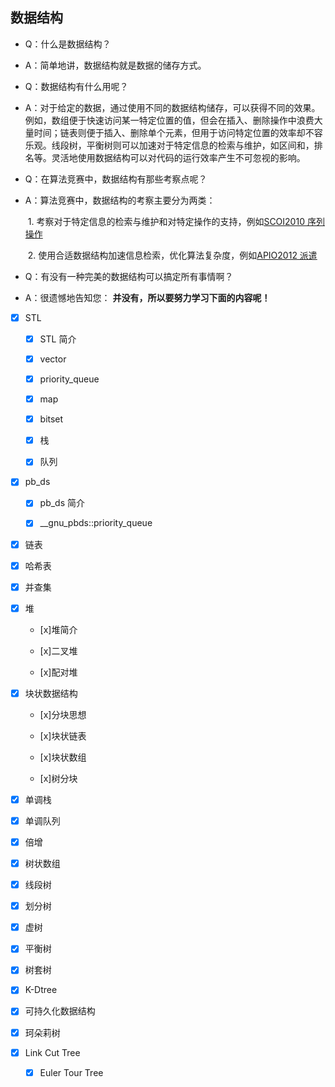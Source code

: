 ## 数据结构

-   Q：什么是数据结构？

-   A：简单地讲，数据结构就是数据的储存方式。

-   Q：数据结构有什么用呢？

-   A：对于给定的数据，通过使用不同的数据结构储存，可以获得不同的效果。例如，数组便于快速访问某一特定位置的值，但会在插入、删除操作中浪费大量时间；链表则便于插入、删除单个元素，但用于访问特定位置的效率却不容乐观。线段树，平衡树则可以加速对于特定信息的检索与维护，如区间和，排名等。灵活地使用数据结构可以对代码的运行效率产生不可忽视的影响。

-   Q：在算法竞赛中，数据结构有那些考察点呢？

-   A：算法竞赛中，数据结构的考察主要分为两类：

    ​	1. 考察对于特定信息的检索与维护和对特定操作的支持，例如[SCOI2010 序列操作](https://www.luogu.org/problemnew/show/P2572)

    ​	2. 使用合适数据结构加速信息检索，优化算法复杂度，例如[APIO2012 派遣](https://www.luogu.org/problemnew/show/P1552)

-   Q：有没有一种完美的数据结构可以搞定所有事情啊？

-   A：很遗憾地告知您： **并没有，所以要努力学习下面的内容呢！** 


-   [x] STL

    -   [x] STL 简介

    -   [x] vector

    -   [x] priority_queue

    -   [x] map

    -   [x] bitset

    -   [x] 栈

    -   [x] 队列

-   [x] pb_ds

    -   [x] pb_ds 简介

    -   [x] \_\_gnu_pbds::priority_queue

-   [x] 链表

-   [x] 哈希表

-   [x] 并查集

-   [x] 堆

    -   [x]堆简介

    -   [x]二叉堆

    -   [x]配对堆

-   [x] 块状数据结构

    -   [x]分块思想

    -   [x]块状链表

    -   [x]块状数组

    -   [x]树分块

-   [x] 单调栈

-   [x] 单调队列

-   [x] 倍增

-   [x] 树状数组

-   [x] 线段树

-   [x] 划分树

-   [x] 虚树

-   [x] 平衡树

-   [x] 树套树

-   [x] K-Dtree

-   [x] 可持久化数据结构

-   [x] 珂朵莉树

-   [x] Link Cut Tree
    -   [x] Euler Tour Tree
